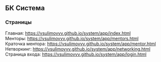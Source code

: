 ## БК Система

### Страницы

Главная: https://vsulimovvv.github.io/system/app/index.html  
Менторы: https://vsulimovvv.github.io/system/app/mentors.html  
Краточка ментора: https://vsulimovvv.github.io/system/app/mentor.html  
Нетворкинг: https://vsulimovvv.github.io/system/app/networking.html  
Страница входа: https://vsulimovvv.github.io/system/app/login.html
